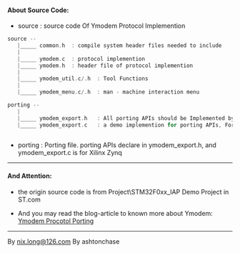 #### About Source Code:

 - source 	: source code Of Ymodem Protocol Implemention

```c
source --
   |_____ common.h	: compile system header files needed to include
   |
   |_____ ymodem.c	: protocol implemention
   |_____ ymodem.h	: header file of protocol implemention
   |
   |_____ ymodem_util.c/.h 	: Tool Functions
   |
   |_____ ymodem_menu.c/.h 	: man - machine interaction menu

porting --
   |
   |_____ ymodem_export.h 	: All porting APIs should be Implemented by USER for different System or For different Usuage
   |_____ ymodem_export.c	: a demo implemention for porting APIs, For reference only, compile error exist 
   
```

 - porting	: Porting file. porting APIs declare in ymodem_export.h, and ymodem_export.c is for Xilinx Zynq

---


#### And Attention:

 - the origin source code is from Project\STM32F0xx_IAP Demo Project in ST.com

 - And you may read the blog-article to known more about Ymodem: [Ymodem Procotol Porting](https://nixlong.github.io/blog/2017/08/14/04-Mcu/[mcu]%20-%20Ymodem%E5%8D%8F%E8%AE%AE%E7%A7%BB%E6%A4%8D/)

---

By nix.long@126.com
By ashtonchase